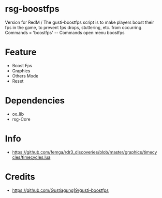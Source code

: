 # rsg-boostfps
Version for RedM / The gusti-boostfps script is to make players boost their fps in the game, to prevent fps drops, stuttering, etc. from occurring.
Commands = 'boostfps' -- Commands open menu boostfps

# Feature
- Boost Fps
- Graphics
- Others Mode
- Reset

# Dependencies
- ox_lib
- rsg-Core

# Info
- https://github.com/femga/rdr3_discoveries/blob/master/graphics/timecycles/timecycles.lua

# Credits
- https://github.com/Gustiagung19/gusti-boostfps
